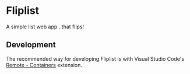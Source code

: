 # Fliplist
A simple list web app...that flips!

## Development
The recommended way for developing Fliplist is with Visual Studio Code's [Remote - Containers](https://code.visualstudio.com/docs/remote/containers) extension.
